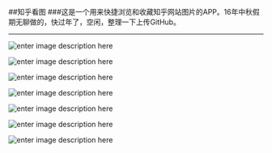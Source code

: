##知乎看图
###这是一个用来快捷浏览和收藏知乎网站图片的APP。16年中秋假期无聊做的，快过年了，空闲，整理一下上传GitHub。


----------
![enter image description here](https://github.com/gezhixin/zhihukantu/blob/master/images/IMG_0.PNG)

![enter image description here](https://github.com/gezhixin/zhihukantu/blob/master/images/IMG_1.PNG)

![enter image description here](https://github.com/gezhixin/zhihukantu/blob/master/images/IMG_2.PNG)

![enter image description here](https://github.com/gezhixin/zhihukantu/blob/master/images/IMG_3.PNG)

![enter image description here](https://github.com/gezhixin/zhihukantu/blob/master/images/IMG_4.PNG)

![enter image description here](https://github.com/gezhixin/zhihukantu/blob/master/images/IMG_5.PNG)

![enter image description here](https://github.com/gezhixin/zhihukantu/blob/master/images/IMG_6.PNG)

